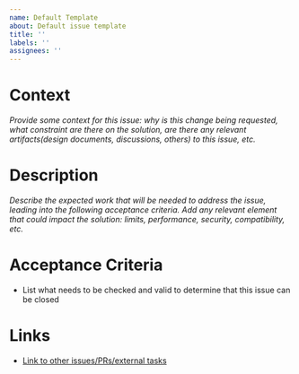 ```yaml
---
name: Default Template
about: Default issue template
title: ''
labels: ''
assignees: ''
---
```


# Context

_Provide some context for this issue: why is this change being requested, what constraint are there on the solution, are there any relevant artifacts(design documents, discussions, others) to this issue, etc._

# Description

_Describe the expected work that will be needed to address the issue, leading into the following acceptance criteria. Add any relevant element that could impact the solution: limits, performance, security, compatibility, etc._

# Acceptance Criteria

- List what needs to be checked and valid to determine that this issue can be closed

# Links

- [Link to other issues/PRs/external tasks](www.example.com)
